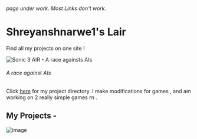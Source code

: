 ###### page under work. Most Links don't work.
# Shreyanshnarwe1's Lair

Find all my projects on one site !

![Sonic 3 AIR - A race againsts AIs](https://user-images.githubusercontent.com/80510430/158044731-f21c101f-1267-4ac3-bbd2-07f91fce993e.png)
###### A race against AIs

Click [here](shreyanshnarwe1.github.io/projects) for my project directory.
I make modifications for games , and am working on 2 really simple games rn .

## My Projects -
![image](https://user-images.githubusercontent.com/80510430/158046796-15319d08-beac-4b0a-8e5e-99999492b8b0.png)
